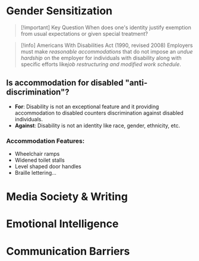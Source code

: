 # Gender Sensitization

>[!important] Key Question
>When does one's identity justify exemption from usual expectations or given special treatment?

>[!info] Americans With Disabilities Act (1990, revised 2008)
Employers must make *reasonable accommodations* that do not impose an *undue hardship* on the employer for individuals with disability along with specific efforts like*job restructuring and modified work schedule*.
## Is accommodation for disabled "anti-discrimination"?
- **For**: Disability is not an exceptional feature and it providing accommodation to disabled counters discrimination against disabled individuals.
- **Against**: Disability is not an identity like race, gender, ethnicity, etc.
### Accommodation Features:
- Wheelchair ramps
- Widened toilet stalls
- Level shaped door handles
- Braille lettering...



# Media Society & Writing
# Emotional Intelligence
# Communication Barriers
